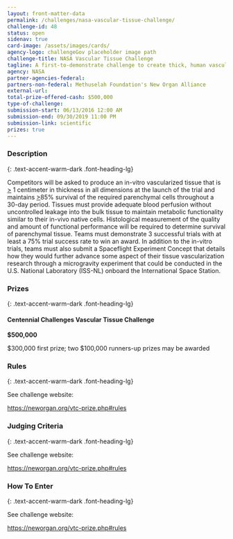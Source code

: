 ```yaml
---
layout: front-matter-data
permalink: /challenges/nasa-vascular-tissue-challenge/
challenge-id: 48
status: open
sidenav: true
card-image: /assets/images/cards/
agency-logo: challengeGov placeholder image path
challenge-title: NASA Vascular Tissue Challenge
tagline: A first-to-demonstrate challenge to create thick, human vascularized organ tissue surviving 30 calendar days
agency: NASA
partner-agencies-federal: 
partners-non-federal: Methuselah Foundation's New Organ Alliance
external-url:
total-prize-offered-cash: $500,000
type-of-challenge: 
submission-start: 06/13/2016 12:00 AM
submission-end: 09/30/2019 11:00 PM
submission-link: scientific
prizes: true
---
```




<!-- Description start -->
### Description
{: .text-accent-warm-dark .font-heading-lg}

<div class="description">
                          <p>Competitors will be asked to produce an in-vitro vascularized tissue that is <span style="text-decoration: underline;">&gt;</span> 1 centimeter in thickness in all dimensions at the launch of the trial and maintains <span style="text-decoration: underline;">&gt;</span>85% survival of the required parenchymal cells throughout a 30-day period. Tissues must provide adequate blood perfusion without uncontrolled leakage into the bulk tissue to maintain metabolic functionality similar to their in-vivo native cells. Histological measurement of the quality and amount of functional performance will be required to determine survival of parenchymal tissue. Teams must demonstrate 3 successful trials with at least a 75% trial success rate to win an award. In addition to the in-vitro trials, teams must also submit a Spaceflight Experiment Concept that details how they would further advance some aspect of their tissue vascularization research through a microgravity experiment that could be conducted in the U.S. National Laboratory (ISS-NL) onboard the International Space Station.</p>
              </div>

<!-- Prizes start -->
### Prizes
{: .text-accent-warm-dark .font-heading-lg}

<div class="prize-item">
        <h4 class="text-primary">Centennial Challenges Vascular Tissue Challenge</h4>
                          <p class="prize"><strong>$500,000</strong></p>
                          <div class="description">
            $300,000 first prize; two $100,000 runners-up prizes may be awarded
          </div>
              </div>
          
<!-- Rules start -->
### Rules 
{: .text-accent-warm-dark .font-heading-lg}

<div class="text-left">
              <p>See challenge website:</p>
<p><span style="text-decoration: underline;"><a href="https://neworgan.org/vtc-prize.php#rules" target="_blank" rel="noopener">https://neworgan.org/vtc-prize.php#rules</a></span></p>
            </div>
            
<!-- Judging start -->
### Judging Criteria
{: .text-accent-warm-dark .font-heading-lg}

<div class="text-left">
              <p>See challenge website:</p>
<p><span style="text-decoration: underline;"><a href="https://neworgan.org/vtc-prize.php#rules" target="_blank" rel="noopener">https://neworgan.org/vtc-prize.php#rules</a></span></p>
            </div>
            
<!--  How To Enter start -->
### How To Enter
{: .text-accent-warm-dark .font-heading-lg}

<div class="text-left">
              <p>See challenge website:</p>
<p><span style="text-decoration: underline;"><a href="https://neworgan.org/vtc-prize.php#rules" target="_blank" rel="noopener">https://neworgan.org/vtc-prize.php#rules</a></span></p>
            </div>
